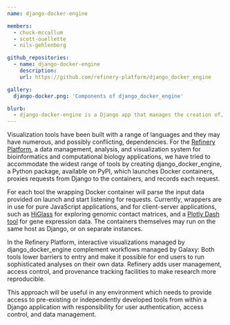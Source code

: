 ```yaml
---
name: django-docker-engine

members:
  - chuck-mccallum
  - scott-ouellette
  - nils-gehlenborg

github_repositories:
  - name: django-docker-engine
    description:
    url: https://github.com/refinery-platform/django_docker_engine

gallery:
  django-docker.png: 'Components of django_docker_engine'

blurb:
  - django-docker-engine is a Django app that manages the creation of, and proxies requests to, Docker containers. 
---
```

Visualization tools have been built with a range of languages and they may have numerous, and possibly conflicting, dependencies. For the [Refinery Platform](http://refinery-platform.org), a data management, analysis, and visualization system for bioinformatics and computational biology applications, we have tried to accommodate the widest range of tools by creating django_docker_engine, a Python package, available on PyPI, which launches Docker containers, proxies requests from Django to the containers, and records each request.

For each tool the wrapping Docker container will parse the input data provided on launch and start listening for requests. Currently, wrappers are in use for pure JavaScript applications, and for client-server applications, such as [HiGlass](http://higlass.io) for exploring genomic contact matrices, and a [Plotly Dash tool](https://github.com/refinery-platform/heatmap-scatter-dash) for gene expression data. The containers themselves may run on the same host as Django, or on separate instances. 

In the Refinery Platform, interactive visualizations managed by django_docker_engine complement workflows managed by Galaxy: Both tools lower barriers to entry and make it possible for end users to run sophisticated analyses on their own data. Refinery adds user management, access control, and provenance tracking facilities to make research more reproducible.

This approach will be useful in any environment which needs to provide access to pre-existing or independently developed tools from within a Django application with responsibility for user authentication, access control, and data management.

